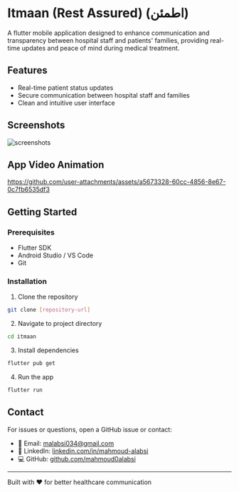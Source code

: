 # Itmaan (Rest Assured) (اطمئن)
A flutter mobile application designed to enhance communication and transparency between hospital staff and patients' families, providing real-time updates and peace of mind during medical treatment.

## Features

- Real-time patient status updates
- Secure communication between hospital staff and families
- Clean and intuitive user interface
  
## Screenshots

![screenshots](https://github.com/user-attachments/assets/1f1b86aa-e2d2-4e0a-8998-4aeba51586e5)

## App Video Animation

https://github.com/user-attachments/assets/a5673328-60cc-4856-8e67-0c7fb6535df3

## Getting Started

### Prerequisites

- Flutter SDK
- Android Studio / VS Code
- Git

### Installation

1. Clone the repository
```bash
git clone [repository-url]
```

2. Navigate to project directory
```bash
cd itmaan
```

3. Install dependencies
```bash
flutter pub get
```

4. Run the app
```bash
flutter run
```

## Contact

For issues or questions, open a GitHub issue or contact:
- 📧 Email: [malabsi034@gmail.com](mailto:malabsi034@gmail.com)
- 💼 LinkedIn: [linkedin.com/in/mahmoud-alabsi](https://www.linkedin.com/in/mahmoud-alabsi)
- 💻 GitHub: [github.com/mahmoud0alabsi](https://github.com/mahmoud0alabsi)

---

Built with ❤️ for better healthcare communication
